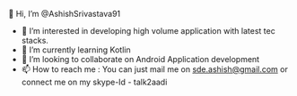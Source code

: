  👋 Hi, I’m @AshishSrivastava91
- 👀 I’m interested in developing high volume application with latest tec stacks.
- 🌱 I’m currently learning Kotlin
- 💞️ I’m looking to collaborate on Android Application development
- 📫 How to reach me : You can just mail me on sde.ashish@gmail.com or connect me on my skype-Id - talk2aadi

<!---
AshishSrivastava91/AshishSrivastava91 is a ✨ special ✨ repository because its `README.md` (this file) appears on your GitHub profile.
You can click the Preview link to take a look at your changes.
--->
